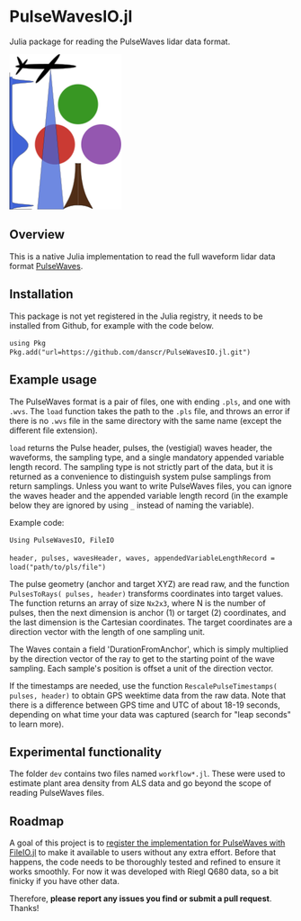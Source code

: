 # PulseWavesIO.jl
Julia package for reading the PulseWaves lidar data format.

<img src="misc/logo.svg" width="200">

## Overview

This is a native Julia implementation to read the full waveform lidar data format [PulseWaves](https://github.com/PulseWaves/Specification/blob/master/specification.rst).

## Installation

This package is not yet registered in the Julia registry, it needs to be installed from Github, for example with the code below.

```
using Pkg
Pkg.add("url=https://github.com/danscr/PulseWavesIO.jl.git")
```

## Example usage

The PulseWaves format is a pair of files, one with ending `.pls`, and one with `.wvs`.
The `load` function takes the path to the `.pls` file, and throws an error if there is no `.wvs` file in the same directory with the same name (except the different file extension).

`load` returns the Pulse header, pulses, the (vestigial) waves header, the waveforms, the sampling type, and a single mandatory appended variable length record.
The sampling type is not strictly part of the data, but it is returned as a convenience to distinguish system pulse samplings from return samplings.
Unless you want to write PulseWaves files, you can ignore the waves header and the appended variable length record (in the example below they are ignored by using `_` instead of naming the variable).

Example code:
```
Using PulseWavesIO, FileIO

header, pulses, wavesHeader, waves, appendedVariableLengthRecord = load("path/to/pls/file")
```

The pulse geometry (anchor and target XYZ) are read raw, and the function `PulsesToRays( pulses, header)` transforms coordinates into target values. The function returns an array of size `Nx2x3`, where N is the number of pulses, then the next dimension is anchor (1) or target (2) coordinates, and the last dimension is the Cartesian coordinates.
The target coordinates are a direction vector with the length of one sampling unit.

The Waves contain a field 'DurationFromAnchor', which is simply multiplied by the direction vector of the ray to get to the starting point of the wave sampling.
Each sample's position is offset a unit of the direction vector.

If the timestamps are needed, use the function `RescalePulseTimestamps( pulses, header)` to obtain GPS weektime data from the raw data. Note that there is a difference between GPS time and UTC of about 18-19 seconds, depending on what time your data was captured (search for "leap seconds" to learn more).

## Experimental functionality

The folder `dev` contains two files named `workflow*.jl`. These were used to estimate plant area density from ALS data and go beyond the scope of reading PulseWaves files.

## Roadmap

A goal of this project is to [register the implementation for PulseWaves with FileIO.jl](https://juliaio.github.io/FileIO.jl/stable/registering/) to make it available to users without any extra effort.
Before that happens, the code needs to be thoroughly tested and refined to ensure it works smoothly. For now it was developed with Riegl Q680 data, so a bit finicky if you have other data.

Therefore, __please report any issues you find or submit a pull request__. Thanks!
